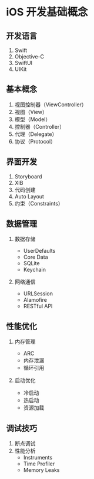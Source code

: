 <!--
 * @Author: xt-guiyi 1661219752@qq.com
 * @Date: 2025-04-26 13:21:54
 * @LastEditors: xt-guiyi 1661219752@qq.com
 * @LastEditTime: 2025-04-26 13:24:43
-->
# iOS 开发基础概念

## 开发语言
1. Swift
2. Objective-C
3. SwiftUI
4. UIKit

## 基本概念
1. 视图控制器（ViewController）
2. 视图（View）
3. 模型（Model）
4. 控制器（Controller）
5. 代理（Delegate）
6. 协议（Protocol）

## 界面开发
1. Storyboard
2. XIB
3. 代码创建
4. Auto Layout
5. 约束（Constraints）

## 数据管理
1. 数据存储
   - UserDefaults
   - Core Data
   - SQLite
   - Keychain

2. 网络通信
   - URLSession
   - Alamofire
   - RESTful API

## 性能优化
1. 内存管理
   - ARC
   - 内存泄漏
   - 循环引用

2. 启动优化
   - 冷启动
   - 热启动
   - 资源加载

## 调试技巧
1. 断点调试
2. 性能分析
   - Instruments
   - Time Profiler
   - Memory Leaks